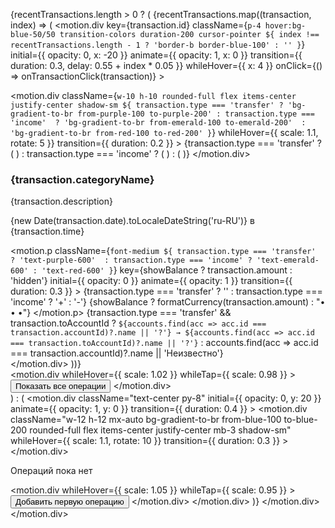 {recentTransactions.length > 0 ? (
            <Card className="border-blue-200 bg-gradient-to-br from-white to-blue-50/30 shadow-sm hover:shadow-md transition-all duration-300">
              <CardContent className="p-0">
                {recentTransactions.map((transaction, index) => (
                  <motion.div
                    key={transaction.id}
                    className={`p-4 hover:bg-blue-50/50 transition-colors duration-200 cursor-pointer ${
                      index !== recentTransactions.length - 1 ? 'border-b border-blue-100' : ''
                    }`}
                    initial={{ opacity: 0, x: -20 }}
                    animate={{ opacity: 1, x: 0 }}
                    transition={{ duration: 0.3, delay: 0.55 + index * 0.05 }}
                    whileHover={{ x: 4 }}
                    onClick={() => onTransactionClick(transaction)}
                  >
                    <div className="flex items-center justify-between">
                      <div className="flex items-center gap-3">
                        <motion.div 
                          className={`w-10 h-10 rounded-full flex items-center justify-center shadow-sm ${
                            transaction.type === 'transfer'
                              ? 'bg-gradient-to-br from-purple-100 to-purple-200'
                              : transaction.type === 'income' 
                              ? 'bg-gradient-to-br from-emerald-100 to-emerald-200' 
                              : 'bg-gradient-to-br from-red-100 to-red-200'
                          }`}
                          whileHover={{ scale: 1.1, rotate: 5 }}
                          transition={{ duration: 0.2 }}
                        >
                          {transaction.type === 'transfer' ? (
                            <ArrowRightLeft className="w-5 h-5 text-purple-600" />
                          ) : transaction.type === 'income' ? (
                            <TrendingUp className="w-5 h-5 text-emerald-600" />
                          ) : (
                            <TrendingDown className="w-5 h-5 text-red-600" />
                          )}
                        </motion.div>
                        <div>
                          <h3 className="font-medium text-sm">{transaction.categoryName}</h3>
                          <p className="text-xs text-muted-foreground">
                            {transaction.description}
                          </p>
                          <p className="text-xs text-muted-foreground">
                            {new Date(transaction.date).toLocaleDateString('ru-RU')} в {transaction.time}
                          </p>
                        </div>
                      </div>
                      <div className="text-right">
                        <motion.p 
                          className={`font-medium ${
                            transaction.type === 'transfer' 
                              ? 'text-purple-600' 
                              : transaction.type === 'income' ? 'text-emerald-600' : 'text-red-600'
                          }`}
                          key={showBalance ? transaction.amount : 'hidden'}
                          initial={{ opacity: 0 }}
                          animate={{ opacity: 1 }}
                          transition={{ duration: 0.3 }}
                        >
                          {transaction.type === 'transfer' 
                            ? '' 
                            : transaction.type === 'income' ? '+' : '-'}
                          {showBalance ? formatCurrency(transaction.amount) : "• • •"}
                        </motion.p>
                        <Badge variant="outline" className="text-xs border-blue-300 text-blue-700">
                          {transaction.type === 'transfer' && transaction.toAccountId
                            ? `${accounts.find(acc => acc.id === transaction.accountId)?.name || '?'} → ${accounts.find(acc => acc.id === transaction.toAccountId)?.name || '?'}`
                            : accounts.find(acc => acc.id === transaction.accountId)?.name || 'Неизвестно'}
                        </Badge>
                      </div>
                    </div>
                  </motion.div>
                ))}
                <div className="p-4 border-t border-blue-100">
                  <motion.div
                    whileHover={{ scale: 1.02 }}
                    whileTap={{ scale: 0.98 }}
                  >
                    <Button 
                      onClick={onViewAllTransactions}
                      variant="outline" 
                      className="w-full border-blue-300 text-blue-600 hover:bg-blue-50 hover:border-blue-400 transition-all duration-300"
                    >
                      Показать все операции
                    </Button>
                  </motion.div>
                </div>
              </CardContent>
            </Card>
          ) : (
            <Card className="border-blue-200 bg-gradient-to-br from-white to-blue-50/30">
              <CardContent className="p-4">
                <motion.div 
                  className="text-center py-8"
                  initial={{ opacity: 0, y: 20 }}
                  animate={{ opacity: 1, y: 0 }}
                  transition={{ duration: 0.4 }}
                >
                  <motion.div 
                    className="w-12 h-12 mx-auto bg-gradient-to-br from-blue-100 to-blue-200 rounded-full flex items-center justify-center mb-3 shadow-sm"
                    whileHover={{ scale: 1.1, rotate: 10 }}
                    transition={{ duration: 0.3 }}
                  >
                    <Wallet className="w-6 h-6 text-blue-600" />
                  </motion.div>
                  <p className="text-muted-foreground text-sm mb-3">
                    Операций пока нет
                  </p>
                  <motion.div
                    whileHover={{ scale: 1.05 }}
                    whileTap={{ scale: 0.95 }}
                  >
                    <Button 
                      onClick={onAddTransaction}
                      variant="outline" 
                      size="sm"
                      className="border-blue-300 text-blue-600 hover:bg-blue-50 hover:border-blue-400 transition-all duration-300"
                    >
                      Добавить первую операцию
                    </Button>
                  </motion.div>
                </motion.div>
              </CardContent>
            </Card>
          )}
        </motion.div>
      </motion.div>